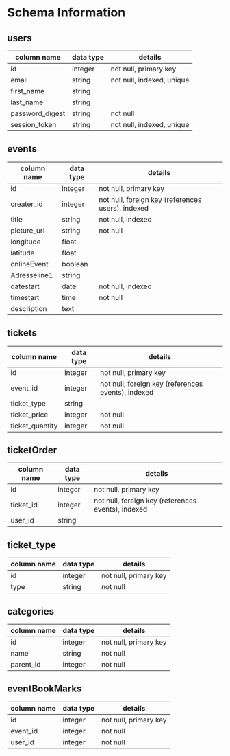 # Schema Information

## users
column name     | data type | details
----------------|-----------|-----------------------
id              | integer   | not null, primary key
email           | string    | not null, indexed, unique
first_name      | string    |
last_name       | string    |
password_digest | string    | not null
session_token   | string    | not null, indexed, unique

## events
| column name       | data type  | details  
|-------------------|------------|------------------------
| id                | integer    | not null, primary key
| creater_id        | integer    | not null, foreign key (references users), indexed
| title             | string     | not null, indexed
| picture_url       | string     | not null
| longitude         | float      |
| latitude          | float      |
| onlineEvent       | boolean    |
| Adresseline1      | string     |
| datestart         | date       | not null, indexed
| timestart         | time       | not null
| description       | text       |


## tickets
| column name     | data type  | details  
|-----------------|------------|------------------------
| id              | integer    | not null, primary key
| event_id        | integer    | not null, foreign key (references events), indexed
| ticket_type     | string     |
| ticket_price    | integer    | not null
| ticket_quantity | integer    | not null

## ticketOrder
| column name     | data type  | details  
|-----------------|------------|------------------------
| id              | integer    | not null, primary key
| ticket_id       | integer    | not null, foreign key (references events), indexed
| user_id         | string     |

## ticket_type
| column name          | data type     | details
|----------------------|---------------|----------------------
| id                   | integer       | not null, primary key
| type                 | string        | not null

## categories  
| column name          | data type     | details
|----------------------|---------------|----------------------
| id                   | integer       | not null, primary key
| name                 | string        | not null
| parent_id            | integer       | not null

## eventBookMarks
| column name          | data type     | details
|----------------------|---------------|----------------------
| id                   | integer       | not null, primary key
| event_id             | integer       | not null
| user_id              | integer       | not null

